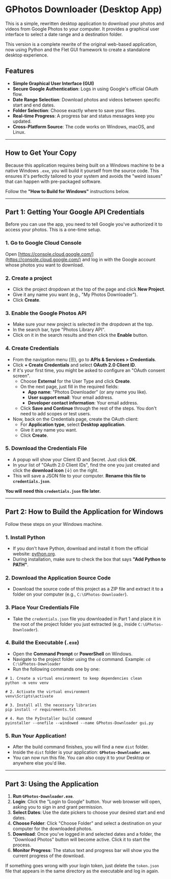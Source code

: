 # GPhotos Downloader (Desktop App)

This is a simple, rewritten desktop application to download your photos and videos from Google Photos to your computer. It provides a graphical user interface to select a date range and a destination folder.

This version is a complete rewrite of the original web-based application, now using Python and the Flet GUI framework to create a standalone desktop experience.

## Features

- **Simple Graphical User Interface (GUI)**
- **Secure Google Authentication**: Logs in using Google's official OAuth flow.
- **Date Range Selection**: Download photos and videos between specific start and end dates.
- **Folder Selection**: Choose exactly where to save your files.
- **Real-time Progress**: A progress bar and status messages keep you updated.
- **Cross-Platform Source**: The code works on Windows, macOS, and Linux.

---

## How to Get Your Copy

Because this application requires being built on a Windows machine to be a native Windows `.exe`, you will build it yourself from the source code. This ensures it's perfectly tailored to your system and avoids the "weird issues" that can happen with pre-packaged software.

Follow the **"How to Build for Windows"** instructions below.

---

## Part 1: Getting Your Google API Credentials

Before you can use the app, you need to tell Google you've authorized it to access your photos. This is a one-time setup.

### 1. Go to Google Cloud Console
Open [https://console.cloud.google.com/](https://console.cloud.google.com/) and log in with the Google account whose photos you want to download.

### 2. Create a project
- Click the project dropdown at the top of the page and click **New Project**.
- Give it any name you want (e.g., "My Photos Downloader").
- Click **Create**.

### 3. Enable the Google Photos API
- Make sure your new project is selected in the dropdown at the top.
- In the search bar, type "Photos Library API".
- Click on it in the search results and then click the **Enable** button.

### 4. Create Credentials
- From the navigation menu (☰), go to **APIs & Services > Credentials**.
- Click **+ Create Credentials** and select **OAuth 2.0 Client ID**.
- If it's your first time, you might be asked to configure an "OAuth consent screen".
  - Choose **External** for the User Type and click **Create**.
  - On the next page, just fill in the required fields:
    - **App name**: "Photos Downloader" (or any name you like).
    - **User support email**: Your email address.
    - **Developer contact information**: Your email address.
  - Click **Save and Continue** through the rest of the steps. You don't need to add scopes or test users.
- Now, back on the Credentials page, create the OAuth client:
  - For **Application type**, select **Desktop application**.
  - Give it any name you want.
  - Click **Create**.

### 5. Download the Credentials File
- A popup will show your Client ID and Secret. Just click **OK**.
- In your list of "OAuth 2.0 Client IDs", find the one you just created and click the **download icon** (↓) on the right.
- This will save a JSON file to your computer. **Rename this file to `credentials.json`**.

**You will need this `credentials.json` file later.**

---

## Part 2: How to Build the Application for Windows

Follow these steps on your Windows machine.

### 1. Install Python
- If you don't have Python, download and install it from the official website: [python.org](https://www.python.org/downloads/).
- During installation, make sure to check the box that says **"Add Python to PATH"**.

### 2. Download the Application Source Code
- Download the source code of this project as a ZIP file and extract it to a folder on your computer (e.g., `C:\GPhotos-Downloader`).

### 3. Place Your Credentials File
- Take the `credentials.json` file you downloaded in Part 1 and place it in the root of the project folder you just extracted (e.g., inside `C:\GPhotos-Downloader`).

### 4. Build the Executable (`.exe`)
- Open the **Command Prompt** or **PowerShell** on Windows.
- Navigate to the project folder using the `cd` command. Example: `cd C:\GPhotos-Downloader`
- Run the following commands one by one:

```shell
# 1. Create a virtual environment to keep dependencies clean
python -m venv venv

# 2. Activate the virtual environment
venv\Scripts\activate

# 3. Install all the necessary libraries
pip install -r requirements.txt

# 4. Run the PyInstaller build command
pyinstaller --onefile --windowed --name GPhotos-Downloader gui.py
```

### 5. Run Your Application!
- After the build command finishes, you will find a new `dist` folder.
- Inside the `dist` folder is your application: **`GPhotos-Downloader.exe`**.
- You can now run this file. You can also copy it to your Desktop or anywhere else you'd like.

---

## Part 3: Using the Application

1.  **Run `GPhotos-Downloader.exe`**.
2.  **Login**: Click the "Login to Google" button. Your web browser will open, asking you to sign in and grant permission.
3.  **Select Dates**: Use the date pickers to choose your desired start and end dates.
4.  **Choose Folder**: Click "Choose Folder" and select a destination on your computer for the downloaded photos.
5.  **Download**: Once you've logged in and selected dates and a folder, the "Download Photos" button will become active. Click it to start the process.
6.  **Monitor Progress**: The status text and progress bar will show you the current progress of the download.

If something goes wrong with your login token, just delete the `token.json` file that appears in the same directory as the executable and log in again.
